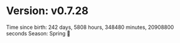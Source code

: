 # Version: v0.7.28
Time since birth: 242 days, 5808 hours, 348480 minutes, 20908800 seconds
Season: Spring 🌸
